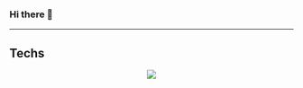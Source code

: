 ### Hi there 👋
<hr>


<h2>Techs</h2>
<p align="center">
  <a href="https://skillicons.dev">
    <img src="https://skillicons.dev/icons?i=angular,bootstrap,css,figma,gitlab,html,js,linux,mongodb,mysql,neovim,nextjs,nodejs,php,postgres,postman,py,react,symfony,threejs,ts" />
  </a>
</p>

<!--
**Mousedlf/Mousedlf** is a ✨ _special_ ✨ repository because its `README.md` (this file) appears on your GitHub profile.

Here are some ideas to get you started:

- 🔭 I’m currently working on ...
- 🌱 I’m currently learning ...
- 👯 I’m looking to collaborate on ...
- 🤔 I’m looking for help with ...
- 💬 Ask me about ...
- 📫 How to reach me: ...
- 😄 Pronouns: ...
- ⚡ Fun fact: ...
-->
